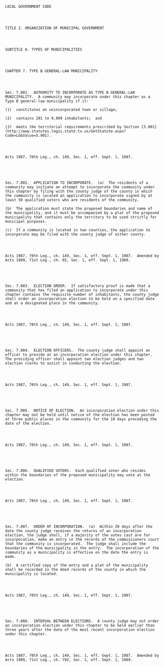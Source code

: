 ﻿
    
    
    	
    					
    
    
    LOCAL GOVERNMENT CODE
    
      
    
    
    TITLE 2. ORGANIZATION OF MUNICIPAL GOVERNMENT
    
      
    
    
    SUBTITLE A. TYPES OF MUNICIPALITIES
    
      
    
    
    CHAPTER 7. TYPE B GENERAL-LAW MUNICIPALITY
    
      
    
    
    Sec. 7.001.  AUTHORITY TO INCORPORATE AS TYPE B GENERAL-LAW MUNICIPALITY.  A community may incorporate under this chapter as a Type B general-law municipality if it:
    
    (1)  constitutes an unincorporated town or village;
    
    (2)  contains 201 to 9,999 inhabitants;  and
    
    (3)  meets the territorial requirements prescribed by Section [5.901](http://www.statutes.legis.state.tx.us/GetStatute.aspx?Code=LG&Value=5.901).
    
    
    
    
    Acts 1987, 70th Leg., ch. 149, Sec. 1, eff. Sept. 1, 1987.
    
    
    
    
    
    Sec. 7.002.  APPLICATION TO INCORPORATE.  (a)  The residents of a community may initiate an attempt to incorporate the community under this chapter by filing with the county judge of the county in which the community is located an application to incorporate signed by at least 50 qualified voters who are residents of the community.
    
    (b)  The application must state the proposed boundaries and name of the municipality, and it must be accompanied by a plat of the proposed municipality that contains only the territory to be used strictly for municipal purposes.
    
    (c)  If a community is located in two counties, the application to incorporate may be filed with the county judge of either county.
    
    
    
    
    Acts 1987, 70th Leg., ch. 149, Sec. 1, eff. Sept. 1, 1987.  Amended by Acts 1989, 71st Leg., ch. 65, Sec. 1, eff. Sept. 1, 1989.
    
    
    
    
    
    Sec. 7.003.  ELECTION ORDER.  If satisfactory proof is made that a community that has filed an application to incorporate under this chapter contains the requisite number of inhabitants, the county judge shall order an incorporation election to be held on a specified date and at a designated place in the community.
    
    
    
    
    Acts 1987, 70th Leg., ch. 149, Sec. 1, eff. Sept. 1, 1987.
    
    
    
    
    
    Sec. 7.004.  ELECTION OFFICERS.  The county judge shall appoint an officer to preside at an incorporation election under this chapter.  The presiding officer shall appoint two election judges and two election clerks to assist in conducting the election.
    
    
    
    
    Acts 1987, 70th Leg., ch. 149, Sec. 1, eff. Sept. 1, 1987.
    
    
    
    
    
    Sec. 7.005.  NOTICE OF ELECTION.  An incorporation election under this chapter may not be held until notice of the election has been posted at three public places in the community for the 10 days preceding the date of the election.
    
    
    
    
    Acts 1987, 70th Leg., ch. 149, Sec. 1, eff. Sept. 1, 1987.
    
    
    
    
    
    Sec. 7.006.  QUALIFIED VOTERS.  Each qualified voter who resides within the boundaries of the proposed municipality may vote at the election.
    
    
    
    
    Acts 1987, 70th Leg., ch. 149, Sec. 1, eff. Sept. 1, 1987.
    
    
    
    
    
    Sec. 7.007.  ORDER OF INCORPORATION.  (a)  Within 20 days after the date the county judge receives the returns of an incorporation election, the judge shall, if a majority of the votes cast are for incorporation, make an entry in the records of the commissioners court that the community is incorporated.  The judge shall include the boundaries of the municipality in the entry.  The incorporation of the community as a municipality is effective on the date the entry is made.
    
    (b)  A certified copy of the entry and a plat of the municipality shall be recorded in the deed records of the county in which the municipality is located.
    
    
    
    
    Acts 1987, 70th Leg., ch. 149, Sec. 1, eff. Sept. 1, 1987.
    
    
    
    
    
    Sec. 7.008.  INTERVAL BETWEEN ELECTIONS.  A county judge may not order an incorporation election under this chapter to be held earlier than three years after the date of the most recent incorporation election under this chapter.
    
    
    
    
    Acts 1987, 70th Leg., ch. 149, Sec. 1, eff. Sept. 1, 1987.  Amended by Acts 1989, 71st Leg., ch. 792, Sec. 1, eff. Sept. 1, 1989.
    
    
    
    
    				
